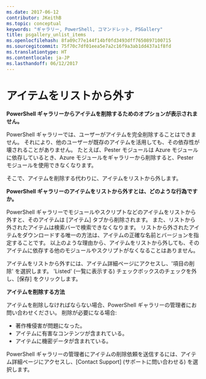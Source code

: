 ```yaml
---
ms.date: 2017-06-12
contributor: JKeithB
ms.topic: conceptual
keywords: "ギャラリー, PowerShell, コマンドレット, PSGallery"
title: psgallery_unlist_items
ms.openlocfilehash: 8fa09c77e144f14bf0fd3493dff7650897100715
ms.sourcegitcommit: 75f70c7df01eea5e7a2c16f9a3ab1dd437a1f8fd
ms.translationtype: HT
ms.contentlocale: ja-JP
ms.lasthandoff: 06/12/2017
---
```

# <a name="unlisting-items"></a>アイテムをリストから外す

**PowerShell ギャラリーからアイテムを削除するためのオプションが表示されません。**

PowerShell ギャラリーでは、ユーザーがアイテムを完全削除することはできません。 それにより、他のユーザーが既存のアイテムを活用しても、その依存性が壊されることがありません。 たとえば、Pester モジュールは Azure モジュールに依存しているとき、Azure モジュールをギャラリーから削除すると、Pester モジュールを使用できなくなります。

そこで、アイテムを削除する代わりに、アイテムをリストから外します。

**PowerShell ギャラリーのアイテムをリストから外すとは、どのような行為ですか。**

PowerShell ギャラリーでモジュールやスクリプトなどのアイテムをリストから外すと、そのアイテムは [アイテム] タブから削除されます。
また、リストから外されたアイテムは検索バーで検索できなくなります。
リストから外されたアイテムをダウンロードする唯一の方法は、アイテムの正確な名前とバージョンを指定することです。
以上のような理由から、アイテムをリストから外しても、そのアイテムに依存する他のモジュールやスクリプトがなくなることはありません。

アイテムをリストから外すには、アイテム詳細ページにアクセスし、'項目の削除' を選択します。 'Listed' (一覧に表示する) チェックボックスのチェックを外し、[保存] をクリックします。

**アイテムを削除する方法**

アイテムを削除しなければならない場合、PowerShell ギャラリーの管理者にお問い合わせください。
削除が必要になる場合:
- 著作権侵害が問題になった。
- アイテムに有害なコンテンツが含まれている。
- アイテムに機密データが含まれている。

PowerShell ギャラリーの管理者にアイテムの削除依頼を送信するには、アイテム詳細ページにアクセスし、[Contact Support] \(サポートに問い合わせる) を選択します。  


